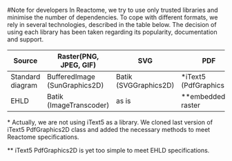 #Note for developers
In Reactome, we try to use only trusted libraries and minimise the number of dependencies. To cope with different 
formats, we rely in several technologies, described in the table below.
The decision of using each library has been taken regarding its popularity, documentation and support.

Source | Raster(PNG, JPEG, GIF) | SVG | PDF
---|---|---|---
Standard diagram | BufferedImage (SunGraphics2D) | Batik (SVGGraphics2D)  |  *iText5 (PdfGraphics2D)
EHLD | Batik (ImageTranscoder) | as is | **embedded raster

\* Actually, we are not using iText5 as a library. We cloned last version of iText5 PdfGraphics2D class and added the 
necessary methods to meet Reactome specifications. 

\** iText5 PdfGraphics2D is yet too simple to meet EHLD specifications.